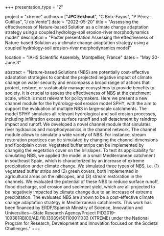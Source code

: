 +++
presentation_type = "2"

project = "xtreme"
authors = ["**JPC Eekhout**", "C Boix-Fayos", "P Pérez-Cutillas", "J de Vente"]
date = "2022-05-20"
title = "Assessing the effectiveness of Nature-based Solution as a climate change adaptation strategy using a coupled hydrology-soil erosion-river morphodynamics model"
description = "Poster presentation Assessing the effectiveness of Nature-based Solution as a climate change adaptation strategy using a coupled hydrology-soil erosion-river morphodynamics model"

location = "IAHS Scientific Assembly, Montpellier, France"
dates = "May 30-June 3"

abstract = "Nature-based Solutions (NBS) are potentially cost-effective adaptation strategies to combat the projected negative impact of climate change on water security and encompass a broad range of actions that protect, restore, or sustainably manage ecosystems to provide benefits to society. It is crucial to assess the effectiveness of NBS at the catchment scale, which is most relevant for policymakers. Here we present a new channel module for the hydrology-soil erosion model SPHY, with the aim to support the evaluation of multiple NBS in large-scale catchments. The model SPHY simulates all relevant hydrological and soil erosion processes, including infiltration excess surface runoff and soil detachment by raindrop impact and runoff. We developed a novel channel module that simulates river hydraulics and morphodynamics in the channel network. The channel module allows to simulate a wide variety of NBS. For instance, stream restoration practices can be simulated by changing the channel dimensions and floodplain cover. Vegetated buffer strips can be implemented by changing the vegetation cover on the hillslopes. To test its applicability for simulating NBS, we applied the model in a small Mediterranean catchment in southeast Spain, which is characterized by an increase of extreme precipitation under climate change. We simulated three types of NBS, i.e. (1) vegetated buffer strips and (2) green covers, both implemented in agricultural areas on the hillslopes, and (3) stream restoration in the channels. We evaluated the potential of these NBS to reduce surface runoff, flood discharge, soil erosion and sediment yield, which are all projected to be negatively impacted by climate change due to an increase of extreme precipitation. The evaluated NBS are shown to be a cost-effective climate change adaptation strategy in Mediterranean catchments. This work has been financed by ERDF/Spanish Ministry of Science, Innovation and Universities—State Research Agency/Project PID2019-109381RBI00/AEI/10.13039/501100011033 (XTREME) under the National Program for Research, Development and Innovation focused on the Societal Challenges."
+++